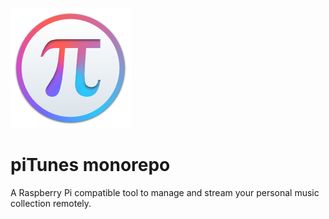 ![pitunes](pitunes.png)

# piTunes monorepo

A Raspberry Pi compatible tool to manage and stream your personal music collection remotely.
